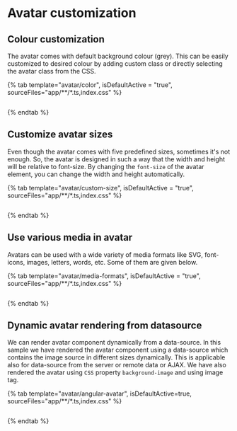 # Avatar customization

## Colour customization

The avatar comes with default background colour (grey). This can be easily customized to desired colour
by adding custom class or directly selecting the avatar class from the CSS.

{% tab template="avatar/color", isDefaultActive = "true", sourceFiles="app/**/*.ts,index.css" %}

```typescript

```

{% endtab %}

## Customize avatar sizes

Even though the avatar comes with five predefined sizes, sometimes it's not enough. So, the avatar is
designed in such a way that the width and height will be relative to font-size. By changing the
`font-size` of the avatar element, you can change the width and height automatically.

{% tab template="avatar/custom-size", isDefaultActive = "true", sourceFiles="app/**/*.ts,index.css" %}

```typescript

```

{% endtab %}

## Use various media in avatar

Avatars can be used with a wide variety of media formats like SVG, font-icons, images, letters, words,
etc. Some of them are given below.

{% tab template="avatar/media-formats", isDefaultActive = "true", sourceFiles="app/**/*.ts,index.css" %}

```typescript

```

{% endtab %}

## Dynamic avatar rendering from datasource

We can render avatar component dynamically from a data-source. In this sample we have rendered the avatar component
using a data-source which contains the image source in different sizes dynamically. This is applicable also for
data-source from the server or remote data or AJAX. We have also rendered the avatar using `CSS` property
`background-image` and using image tag.

{% tab template="avatar/angular-avatar", isDefaultActive=true, sourceFiles="app/**/*.ts,index.css" %}

```typescript

```

{% endtab %}
